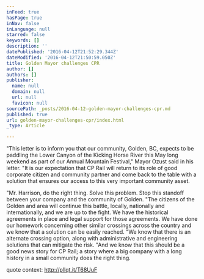 ```yaml
---
inFeed: true
hasPage: true
inNav: false
inLanguage: null
starred: false
keywords: []
description: ''
datePublished: '2016-04-12T21:52:29.344Z'
dateModified: '2016-04-12T21:50:59.050Z'
title: Golden Mayor challenges CPR
author: []
authors: []
publisher:
  name: null
  domain: null
  url: null
  favicon: null
sourcePath: _posts/2016-04-12-golden-mayor-challenges-cpr.md
published: true
url: golden-mayor-challenges-cpr/index.html
_type: Article

---
```

"This letter is to inform you that our community, Golden, BC, expects to be paddling the Lower Canyon of the Kicking Horse River this May long weekend as part of our Annual Mountain Festival," Mayor Ozust said in his letter. "It is our expectation that CP Rail will return to its role of good corporate citizen and community partner and come back to the table with a solution that ensures our access to this very important community asset. 

"Mr. Harrison, do the right thing. Solve this problem. Stop this standoff between your company and the community of Golden.
"The citizens of the Golden and area will continue this battle, locally, nationally and internationally, and we are up to the fight. We have the historical agreements in place and legal support for those agreements. We have done our homework concerning other similar crossings across the country and we know that a solution can be easily reached.
"We know that there is an alternate crossing option, along with administrative and engineering solutions that can mitigate the risk.
"And we know that this should be a good news story for CP Rail; a story where a big company with a long history in a small community does the right thing. 

quote context: http://pllqt.it/T68UuF